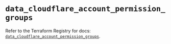 # `data_cloudflare_account_permission_groups`

Refer to the Terraform Registry for docs: [`data_cloudflare_account_permission_groups`](https://registry.terraform.io/providers/cloudflare/cloudflare/5.7.1/docs/data-sources/account_permission_groups).
